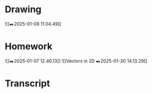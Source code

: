 # Drawing
![[✒️2025-01-08 11.04.49]]
# Homework
![[✒️2025-01-07 12.40.13]]
![[Vectors in 2D ✒️2025-01-30 14.13.29]]
# Transcript

